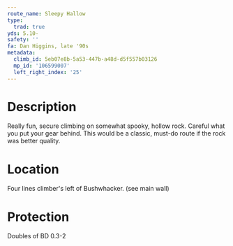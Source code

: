 ```yaml
---
route_name: Sleepy Hallow
type:
  trad: true
yds: 5.10-
safety: ''
fa: Dan Higgins, late '90s
metadata:
  climb_id: 5eb07e8b-5a53-447b-a48d-d5f557b03126
  mp_id: '106599007'
  left_right_index: '25'
---
```

# Description
Really fun, secure climbing on somewhat spooky, hollow rock.  Careful what you put your gear behind.  This would be a classic, must-do route if the rock was better quality.

# Location
Four lines climber's left of Bushwhacker. (see main wall)

# Protection
Doubles of BD 0.3-2
